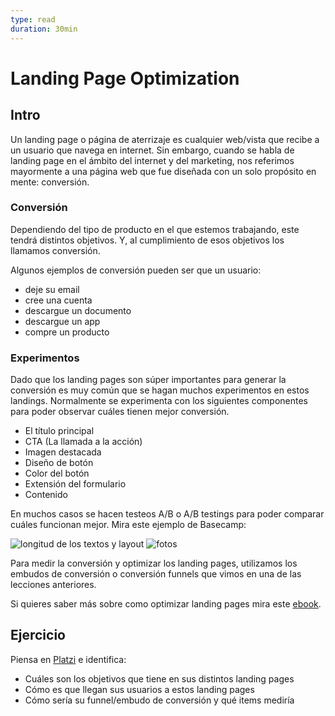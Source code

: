 ```yaml
---
type: read
duration: 30min
---
```


# Landing Page Optimization

## Intro

Un landing page o página de aterrizaje es cualquier web/vista que recibe a un
usuario que navega en internet. Sin embargo, cuando se habla de landing page en
el ámbito del internet y del marketing, nos referimos mayormente a una página
web que fue diseñada con un solo propósito en mente: conversión.

### Conversión

Dependiendo del tipo de producto en el que estemos trabajando, este tendrá
distintos objetivos. Y, al cumplimiento de esos objetivos los llamamos
conversión.

Algunos ejemplos de conversión pueden ser que un usuario:

- deje su email
- cree una cuenta
- descargue un documento
- descargue un app
- compre un producto

### Experimentos

Dado que los landing pages son súper importantes para generar la conversión
es muy común que se hagan muchos experimentos en estos landings. Normalmente
se experimenta con los siguientes componentes para poder observar cuáles tienen
mejor conversión.

- El título principal
- CTA (La llamada a la acción)
- Imagen destacada
- Diseño de botón
- Color del botón
- Extensión del formulario
- Contenido

En muchos casos se hacen testeos A/B o A/B testings para poder comparar cuáles
funcionan mejor. Mira este ejemplo de Basecamp:

![longitud de los textos y layout](https://lh6.googleusercontent.com/mX_P2SlzUyk7W4R-SROznWdD7kcOB91eU0tgPK0zO7zpVW2aZMB6KclHlBpGsawYIY01Mz812ppS2uYAc6F60HqJQ4YqaMJF0Vze6iUJq_kj452OQKKfUBvvPkzQHGbLY0dmu_HX5os)
![fotos](https://lh6.googleusercontent.com/T4quRfBbEylYjn0q65HyR2Mc_NpLQ5iLy_izXOthHBYiNUbH78nJQvmBgwIBgULAjhRgiJQjUMKFasuQROCqsoeeMHQmTvSVY6sz615tnYRgd-nnJIk-yg1qtlYKv-GWElNCcOWuZGM)

Para medir la conversión y optimizar los landing pages, utilizamos los embudos
de conversión o conversión funnels que vimos en una de las lecciones anteriores.

Si quieres saber más sobre como optimizar landing pages mira este
[ebook](https://drive.google.com/open?id=1MIUwhBibzd8Axxg3VjtGtYNgslSpBJEr).

## Ejercicio

Piensa en [Platzi](https://platzi.com) e identifica:

- Cuáles son los objetivos que tiene en sus distintos landing pages
- Cómo es que llegan sus usuarios a estos landing pages
- Cómo sería su funnel/embudo de conversión y qué items mediría
